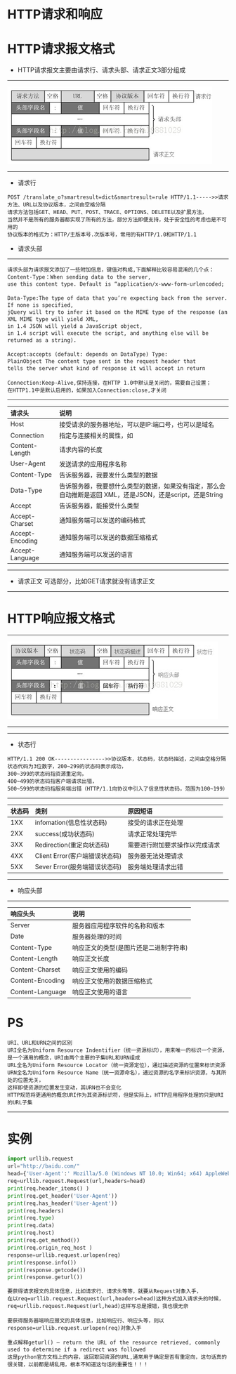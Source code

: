 # HTTP请求和响应


# HTTP请求报文格式
* HTTP请求报文主要由请求行、请求头部、请求正文3部分组成
***
![HTTP请求报文格式](https://github.com/Harrdy2018/Graphic-Http/blob/master/HTTP%E8%AF%B7%E6%B1%82%E6%8A%A5%E6%96%87%E6%A0%BC%E5%BC%8F.png)
***
* 请求行
```
POST /translate_o?smartresult=dict&smartresult=rule HTTP/1.1----->>请求方法、URL以及协议版本，之间由空格分隔
请求方法包括GET、HEAD、PUT、POST、TRACE、OPTIONS、DELETE以及扩展方法，
当然并不是所有的服务器都实现了所有的方法，部分方法即便支持，处于安全性的考虑也是不可用的
协议版本的格式为：HTTP/主版本号.次版本号，常用的有HTTP/1.0和HTTP/1.1
```

* 请求头部
***
```
请求头部为请求报文添加了一些附加信息，键值对构成,下面解释比较容易混淆的几个点：
Content-Type：When sending data to the server, 
use this content type. Default is “application/x-www-form-urlencoded;

Data-Type:The type of data that you’re expecting back from the server. 
If none is specified, 
jQuery will try to infer it based on the MIME type of the response (an XML MIME type will yield XML,
in 1.4 JSON will yield a JavaScript object,
in 1.4 script will execute the script, and anything else will be returned as a string).

Accept:accepts (default: depends on DataType) Type: 
PlainObject The content type sent in the request header that
tells the server what kind of response it will accept in return

Connection:Keep-Alive,保持连接，在HTTP 1.0中默认是关闭的，需要自己设置；
在HTTP1.1中是默认启用的，如果加入Connection:close,才关闭
```
***
|请求头|说明|
|:-----|:-----|
|Host|接受请求的服务器地址，可以是IP:端口号，也可以是域名|
|Connection|指定与连接相关的属性，如|
|Content-Length|请求内容的长度|
|User-Agent|发送请求的应用程序名称|
|Content-Type|告诉服务器，我要发什么类型的数据|
|Data-Type|告诉服务器，我要想什么类型的数据，如果没有指定，那么会自动推断是返回 XML，还是JSON，还是script，还是String|
|Accept|告诉服务器，能接受什么类型|
|Accept-Charset|通知服务端可以发送的编码格式|
|Accept-Encoding|通知服务端可以发送的数据压缩格式|
|Accept-Language|通知服务端可以发送的语言|

***
* 请求正文
可选部分，比如GET请求就没有请求正文

***
# HTTP响应报文格式
***
![HTTP响应报文格式](https://github.com/Harrdy2018/Graphic-Http/blob/master/HTTP%E5%93%8D%E5%BA%94%E6%8A%A5%E6%96%87%E6%A0%BC%E5%BC%8F.png)
***

***
* 状态行
```
HTTP/1.1 200 OK---------------->>协议版本，状态码，状态码描述，之间由空格分隔
状态代码为3位数字，200~299的状态码表示成功，
300~399的状态码指资源重定向，
400~499的状态码指客户端请求出错，
500~599的状态码指服务端出错（HTTP/1.1向协议中引入了信息性状态码，范围为100~199）
```
***
|状态码|类别|原因短语|
|:-----|:-----|:-----|
|1XX|infomation(信息性状态码)|接受的请求正在处理|
|2XX|success(成功状态码)|请求正常处理完毕|
|3XX|Redirection(重定向状态码)|需要进行附加要求操作以完成请求|
|4XX|Client Error(客户端错误状态码)|服务器无法处理请求|
|5XX|Sever Error(服务端错误状态码)|服务端处理请求出错|

***
* 响应头部
***
|响应头头|说明|
|:-----|:-----|
|Server|服务器应用程序软件的名称和版本|
|Date|服务器处理的时间|
|Content-Type|响应正文的类型(是图片还是二进制字符串)|
|Content-Length|响应正文长度|
|Content-Charset|响应正文使用的编码|
|Content-Encoding|响应正文使用的数据压缩格式|
|Content-Language|响应正文使用的语言|

# PS
```
URI、URL和URN之间的区别
URI全名为Uniform Resource Indentifier（统一资源标识），用来唯一的标识一个资源，
是一个通用的概念，URI由两个主要的子集URL和URN组成
URL全名为Uniform Resource Locator（统一资源定位），通过描述资源的位置来标识资源
URN全名为Uniform Resource Name（统一资源命名），通过资源的名字来标识资源，与其所处的位置无关，
这样即使资源的位置发生变动，其URN也不会变化
HTTP规范将更通用的概念URI作为其资源标识符，但是实际上，HTTP应用程序处理的只是URI的URL子集
```

***
# 实例
```python
import urllib.request
url="http://baidu.com/"
head={'User-Agent':' Mozilla/5.0 (Windows NT 10.0; Win64; x64) AppleWebKit/537.36 (KHTML, like Gecko) Chrome/65.0.3325.181 Safari/537.36'}
req=urllib.request.Request(url,headers=head)
print(req.header_items() )
print(req.get_header('User-Agent'))
print(req.has_header('User-Agent'))
print(req.headers)
print(req.type)
print(req.data)
print(req.host)
print(req.get_method())
print(req.origin_req_host )
response=urllib.request.urlopen(req)
print(response.info())
print(response.getcode())
print(response.geturl())
```
```
要获得请求报文的具体信息，比如请求行、请求头等等，就要从Request对象入手，
在以req=urllib.request.Request(url,headers=head)这种方式加入请求头的时候，
req=urllib.request.Request(url,head)这样写总是报错，我也很无奈

要获得服务器端响应报文的具体信息，比如响应行、响应头等，则以response=urllib.request.urlopen(req)对象入手

重点解释geturl() — return the URL of the resource retrieved, commonly used to determine if a redirect was followed 
这是python官方文档上的内容，返回取回资源的URL,通常用于确定是否有重定向，这句话真的很关键，以前都是胡乱用，根本不知道这句话的重要性！！！
```
